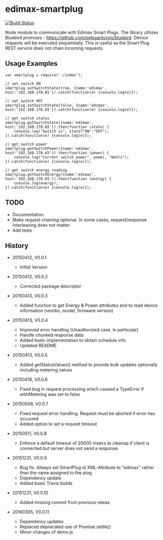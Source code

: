 # edimax-smartplug

[![Build Status](https://travis-ci.org/mwittig/edimax-smartplug.svg)](https://travis-ci.org/mwittig/edimax-smartplug)

Node module to communicate with Edimax Smart Plugs. The library utilizes Bluebird 
promises - https://github.com/petkaantonov/bluebird. Device requests will be executed sequentially. 
This is useful as the Smart Plug REST service does not chain incoming requests.

## Usage Examples

    var smartplug = require('./index');
  
    // set switch ON
    smartplug.setSwitchState(true, {name:'edimax', host:'192.168.178.65'}).catch(function(e) {console.log(e)});
    
    // set switch OFF
    smartplug.setSwitchState(false, {name:'edimax', host:'192.168.178.65'}).catch(function(e) {console.log(e)});
    
    // get switch status
    smartplug.getSwitchState({name:'edimax', host:'192.168.178.65'}).then(function (state) {
        console.log("Switch is", state?"ON":"OFF");
    }).catch(function(e) {console.log(e)});
    
    // get switch power
    smartplug.getSwitchPower({name:'edimax', host:'192.168.178.65'}).then(function (power) {
        console.log("Current switch power", power, "Watts");
    }).catch(function(e) {console.log(e)});
    
    // get switch energy reading
    smartplug.getSwitchEnergy({name:'edimax', host:'192.168.178.65'}).then(function (energy) {
        console.log(energy);
    }).catch(function(e) {console.log(e)});
    
    
TODO
----

* Documentation
* Make request chaining optional. In some cases, request/response interleaving does not matter
* Add tests

History
-------

* 20150412, V0.0.1
    * Initial Version
    
* 20150412, V0.0.2
    * Corrected package descriptor
    
* 20150413, V0.0.3
    * Added function to get Energy & Power attributes and to read device information (vendor, model, firmware version)
    
* 20150413, V0.0.4
    * Improved error handling (Unauthorized case, in particular)
    * Handle chunked response data
    * Added basic implementation to obtain schedule info
    * Updated README
    
* 20150413, V0.0.5
    * Added getStatusValues() method to provide bulk updates optionally including metering values
    
* 20150416, V0.0.6
    * Fixed bug in request processing which caused a TypeError if withMetering was set to false
    
* 20150508, V0.0.7
    * Fixed request error handling. Request must be aborted if error has occurred
    * Added option to set a request timeout
    
* 20150511, V0.0.8
    * Enforce a default timeout of 20000 msecs to cleanup if client is connected but server does not send a response.

* 20151231, V0.0.9
    * Bug fix. Always set SmartPlug id XML-Attribute to "edimax" rather than the name assigned to the plug.
    * Dependency update
    * Added basic Travis builds
    
* 20151231, V0.0.10
    * Added missing commit from previous releas
    
* 20160305, V0.0.11
    * Dependency updates
    * Replaced deprecated use of Promise.settle()
    * Minor changes of demo.js